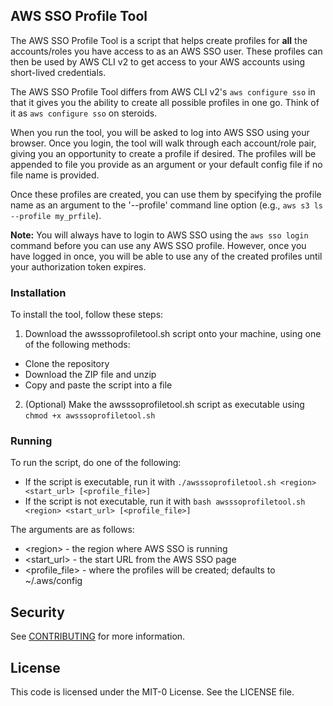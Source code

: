 ## AWS SSO Profile Tool

The AWS SSO Profile Tool is a script that helps create profiles for **all** the
accounts/roles you have access to as an AWS SSO user.  These profiles can then be used
by AWS CLI v2 to get access to your AWS accounts using short-lived credentials.

The AWS SSO Profile Tool differs from AWS CLI v2's `aws configure sso` in that it gives
you the ability to create all possible profiles in one go.  Think of it as `aws configure sso` on steroids.

When you run the tool, you will be asked to log into AWS SSO using your
browser.  Once you login, the tool will walk through each account/role pair, giving
you an opportunity to create a profile if desired.  The profiles will be appended
to file you provide as an argument or your default config file if no file name is
provided.

Once these profiles are created, you can use them by specifying the profile name
as an argument to the '--profile' command line option (e.g., `aws s3 ls --profile my_prfile`).

**Note:** You will always have to login to AWS SSO using the `aws sso login`
command before you can use any AWS SSO profile. However, once you have logged
in once, you will be able to use any of the created profiles until your
authorization token expires.

### Installation

To install the tool, follow these steps:

1. Download the awsssoprofiletool.sh script onto your machine, using one of
the following methods:
* Clone the repository
* Download the ZIP file and unzip
* Copy and paste the script into a file
2. (Optional) Make the awsssoprofiletool.sh script as executable using
`chmod +x awsssoprofiletool.sh`

### Running

To run the script, do one of the following:

* If the script is executable, run it with `./awsssoprofiletool.sh
<region> <start_url> [<profile_file>]`
* If the script is not executable, run it with  `bash awsssoprofiletool.sh
<region> <start_url> [<profile_file>]`

The arguments are as follows:

* &lt;region&gt; - the region where AWS SSO is running
* &lt;start_url&gt; - the start URL from the AWS SSO page
* &lt;profile_file&gt; - where the profiles will be created; defaults to
~/.aws/config

## Security

See [CONTRIBUTING](CONTRIBUTING.md#security-issue-notifications) for more information.

## License

This code is licensed under the MIT-0 License. See the LICENSE file.
